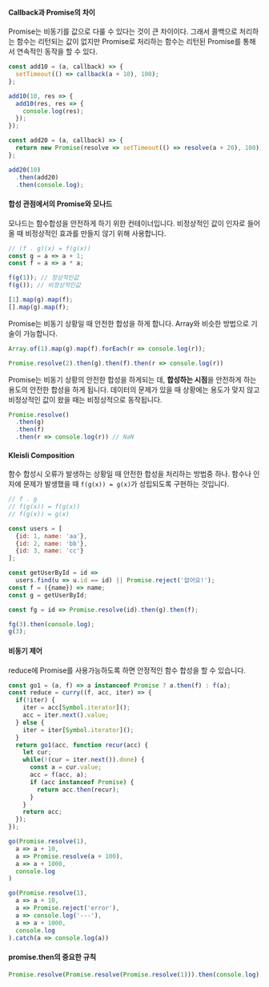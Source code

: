 #### Callback과 Promise의 차이
Promise는 비동기를 값으로 다룰 수 있다는 것이 큰 차이이다. 그래서 콜백으로 처리하는 함수는 리턴되는 값이 없지만 Promise로 처리하는 함수는 리턴된 Promise를 통해서 연속적인 동작을 할 수 있다.
```js
const add10 = (a, callback) => {
  setTimeout(() => callback(a + 10), 100);
};

add10(10, res => {
  add10(res, res => {
    console.log(res);
  });
});

const add20 = (a, callback) => {
  return new Promise(resolve => setTimeout(() => resolve(a + 20), 100));
};

add20(10)
  .then(add20)
  .then(console.log);
```

#### 합성 관점에서의 Promise와 모나드
모나드는 함수합성을 안전하게 하기 위한 컨테이너입니다. 비정상적인 값이 인자로 들어올 때 비정상적인 효과를 만들지 않기 위해 사용합니다.
```js
// (f . g)(x) = f(g(x))
const g = a => a + 1;
const f = a => a * a;

f(g(1)); // 정상적인값
f(g()); // 비정상적인값

[1].map(g).map(f);
[].map(g).map(f);
```
Promise는 비동기 상황일 때 안전한 합성을 하게 합니다. Array와 비슷한 방법으로 기술이 가능합니다.
```js
Array.of(1).map(g).map(f).forEach(r => console.log(r));

Promise.resolve(2).then(g).then(f).then(r => console.log(r))
```

Promise는 비동기 상황의 안전한 합성을 하게되는 데, **합성하는 시점**을 안전하게 하는 용도의 안전한 합성을 하게 됩니다. 데이터의 문제가 있을 때 상황에는 용도가 맞지 않고 비정상적인 값이 왔을 때는 비정상적으로 동작됩니다.
```js
Promise.resolve()
  .then(g)
  .then(f)
  .then(r => console.log(r)) // NaN
```

#### Kleisli Composition
함수 합성시 오류가 발생하는 상황일 때 안전한 합성을 처리하는 방법중 하나. 함수나 인자에 문제가 발생했을 때 `f(g(x)) = g(x)`가 성립되도록 구현하는 것입니다.
```js
// f . g
// f(g(x)) = f(g(x))
// f(g(x)) = g(x)

const users = [
  {id: 1, name: 'aa'},
  {id: 2, name: 'bb'},
  {id: 3, name: 'cc'}
];

const getUserById = id =>
  users.find(u => u.id == id) || Promise.reject('없어요!');
const f = ({name}) => name;
const g = getUserById;

const fg = id => Promise.resolve(id).then(g).then(f);

fg(3).then(console.log);
g(3);
```

#### 비동기 제어
reduce에 Promise를 사용가능하도록 하면 안정적인 함수 합성을 할 수 있습니다.
```js
const go1 = (a, f) => a instanceof Promise ? a.then(f) : f(a);
const reduce = curry((f, acc, iter) => {
  if(!iter) {
    iter = acc[Symbol.iterator]();
    acc = iter.next().value;
  } else {
    iter = iter[Symbol.iterator]();
  }
  return go1(acc, function recur(acc) {
    let cur;
    while(!(cur = iter.next()).done) {
      const a = cur.value;
      acc = f(acc, a);
      if (acc instanceof Promise) {
        return acc.then(recur);
      }
    }
    return acc;
  });
});
```
```js
go(Promise.resolve(1),
  a => a + 10,
  a => Promise.resolve(a + 100),
  a => a + 1000,
  console.log
)

go(Promise.resolve(1),
  a => a + 10,
  a => Promise.reject('error'),
  a => console.log('---'),
  a => a + 1000,
  console.log
).catch(a => console.log(a))
```

#### promise.then의 중요한 규칙
```js
Promise.resolve(Promise.resolve(Promise.resolve(1))).then(console.log);
```